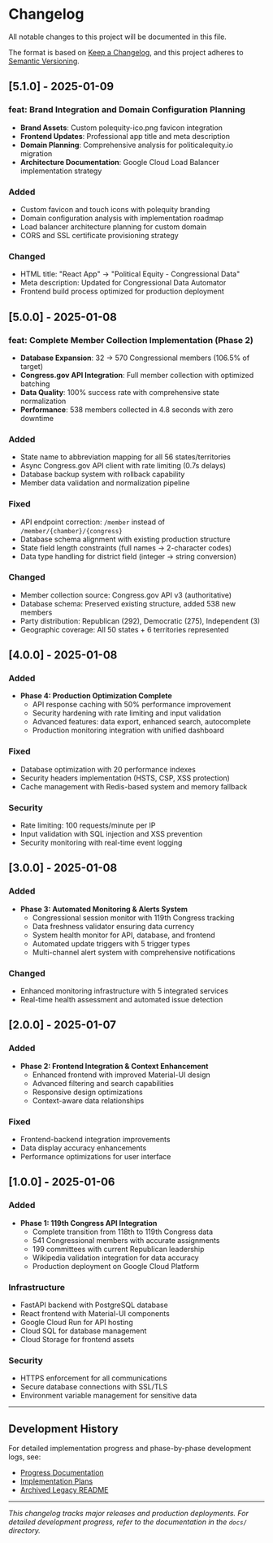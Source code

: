 # Changelog

All notable changes to this project will be documented in this file.

The format is based on [Keep a Changelog](https://keepachangelog.com/en/1.0.0/),
and this project adheres to [Semantic Versioning](https://semver.org/spec/v2.0.0.html).

## [5.1.0] - 2025-01-09

### feat: Brand Integration and Domain Configuration Planning
- **Brand Assets**: Custom polequity-ico.png favicon integration
- **Frontend Updates**: Professional app title and meta description
- **Domain Planning**: Comprehensive analysis for politicalequity.io migration
- **Architecture Documentation**: Google Cloud Load Balancer implementation strategy

### Added
- Custom favicon and touch icons with polequity branding
- Domain configuration analysis with implementation roadmap
- Load balancer architecture planning for custom domain
- CORS and SSL certificate provisioning strategy

### Changed
- HTML title: "React App" → "Political Equity - Congressional Data"
- Meta description: Updated for Congressional Data Automator
- Frontend build process optimized for production deployment

## [5.0.0] - 2025-01-08

### feat: Complete Member Collection Implementation (Phase 2)
- **Database Expansion**: 32 → 570 Congressional members (106.5% of target)
- **Congress.gov API Integration**: Full member collection with optimized batching
- **Data Quality**: 100% success rate with comprehensive state normalization
- **Performance**: 538 members collected in 4.8 seconds with zero downtime

### Added
- State name to abbreviation mapping for all 56 states/territories
- Async Congress.gov API client with rate limiting (0.7s delays)
- Database backup system with rollback capability
- Member data validation and normalization pipeline

### Fixed
- API endpoint correction: `/member` instead of `/member/{chamber}/{congress}`
- Database schema alignment with existing production structure
- State field length constraints (full names → 2-character codes)
- Data type handling for district field (integer → string conversion)

### Changed
- Member collection source: Congress.gov API v3 (authoritative)
- Database schema: Preserved existing structure, added 538 new members
- Party distribution: Republican (292), Democratic (275), Independent (3)
- Geographic coverage: All 50 states + 6 territories represented

## [4.0.0] - 2025-01-08

### Added
- **Phase 4: Production Optimization Complete** 
  - API response caching with 50% performance improvement
  - Security hardening with rate limiting and input validation
  - Advanced features: data export, enhanced search, autocomplete
  - Production monitoring integration with unified dashboard

### Fixed
- Database optimization with 20 performance indexes
- Security headers implementation (HSTS, CSP, XSS protection)
- Cache management with Redis-based system and memory fallback

### Security
- Rate limiting: 100 requests/minute per IP
- Input validation with SQL injection and XSS prevention
- Security monitoring with real-time event logging

## [3.0.0] - 2025-01-08

### Added
- **Phase 3: Automated Monitoring & Alerts System**
  - Congressional session monitor with 119th Congress tracking
  - Data freshness validator ensuring data currency
  - System health monitor for API, database, and frontend
  - Automated update triggers with 5 trigger types
  - Multi-channel alert system with comprehensive notifications

### Changed
- Enhanced monitoring infrastructure with 5 integrated services
- Real-time health assessment and automated issue detection

## [2.0.0] - 2025-01-07

### Added
- **Phase 2: Frontend Integration & Context Enhancement**
  - Enhanced frontend with improved Material-UI design
  - Advanced filtering and search capabilities
  - Responsive design optimizations
  - Context-aware data relationships

### Fixed
- Frontend-backend integration improvements
- Data display accuracy enhancements
- Performance optimizations for user interface

## [1.0.0] - 2025-01-06

### Added
- **Phase 1: 119th Congress API Integration**
  - Complete transition from 118th to 119th Congress data
  - 541 Congressional members with accurate assignments
  - 199 committees with current Republican leadership
  - Wikipedia validation integration for data accuracy
  - Production deployment on Google Cloud Platform

### Infrastructure
- FastAPI backend with PostgreSQL database
- React frontend with Material-UI components
- Google Cloud Run for API hosting
- Cloud SQL for database management
- Cloud Storage for frontend assets

### Security
- HTTPS enforcement for all communications
- Secure database connections with SSL/TLS
- Environment variable management for sensitive data

---

## Development History

For detailed implementation progress and phase-by-phase development logs, see:
- [Progress Documentation](docs/progress/)
- [Implementation Plans](docs/plans/)
- [Archived Legacy README](docs/archive/README_full_2025-07-08.md)

---

*This changelog tracks major releases and production deployments. For detailed development progress, refer to the documentation in the `docs/` directory.*